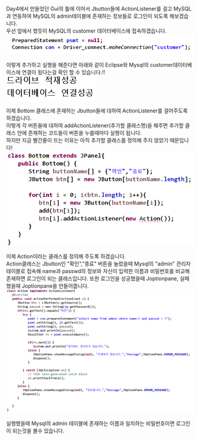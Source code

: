 Day4에서 만들었던 Gui의 틀에 이어서 Jbutton들에 ActionListener를 걸고 MySQL과 연동하여 MySQL의 admin테이블에 존재하는 정보들로 로그인이 되도록 해보겠습니다.<br>
우선 앞에서 했듯이 MySQL의 customer 데이터베이스에 접속하겠습니다.<br>
![실행 결과](https://github.com/junhyeok1667/JDBC-PROJECT-insurance-/blob/main/Day5/img.png)

이렇게 추가하고 실행을 해준다면 아래와 같이 Eclipse와 Mysql의 customer데이터베이스에 연결이 됬다는걸 확인 할 수 있습니다.!!<br>
![실행 결과](https://github.com/junhyeok1667/JDBC-PROJECT-insurance-/blob/main/Day5/img_1.png)

이제 Bottom 클래스에 존재하는 Jbutton들에 대하여 ActionListener를 걸어주도록 하겠습니다.<br>
이렇게 각 버튼들에 대하여 addActionListener(추가할 클래스명)을 해주면 추가할 클래스 안에 존재하는 코드들이 버튼을 누를때마다 실행이 됩니다.<br>
하지만 지금 빨간줄이 뜨는 이유는 아직 추가할 클래스를 정의해 주지 않았기 때문입니다!<br>
![실행 결과](https://github.com/junhyeok1667/JDBC-PROJECT-insurance-/blob/main/Day5/img_2.png)
<br>

이제 Action이라는 클래스를 정의해 주도록 하겠습니다.<br>
Action클래스는 Jbutton인 "확인","종료" 버튼을 눌렀을때 Mysql의 "admin" 관리자테이블로 접속해 name과 passwd의 정보와 자신이 입력한 이름과 비밀번호를 비교해 존재하면 로그인이 되는 클래스입니다. 또한 로그인을 성공했을때 Joptionpane, 실패했을때 Joptionpane을 만들어줍니다. <br>
![실행 결과](https://github.com/junhyeok1667/JDBC-PROJECT-insurance-/blob/main/Day5/img_3.png)

실행했을때 Mysql의 admin 테이블에 존재하는 이름과 일치하는 비밀번호이면 로그인이 되는것을 볼수 있습니다.


